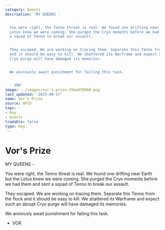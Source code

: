 ```yaml
---
category: Quests
description: 'MY QUEENS -


  You were right, the Tenno threat is real. We found one drifting near Earth but the
  Lotus knew we were coming. She purged the Cryo moments before we had them and sent
  a squad of Tenno to break our assault.


  They escaped. We are working on tracing them. Separate this Tenno from the flock
  and it should be easy to kill. We shattered its Warframe and expect such an abrupt
  Cryo purge will have damaged its memories.


  We anxiously await punishment for failing this task.


  - VOR'
image: ../images/vor's-prize-29aa4f89b0.png
last_updated: '2025-09-17'
name: Vor's Prize
source: WFCD
tags:
- Key
- Quests
tradable: false
type: Key
---
```


# Vor's Prize

MY QUEENS -

You were right, the Tenno threat is real. We found one drifting near Earth but the Lotus knew we were coming. She purged the Cryo moments before we had them and sent a squad of Tenno to break our assault.

They escaped. We are working on tracing them. Separate this Tenno from the flock and it should be easy to kill. We shattered its Warframe and expect such an abrupt Cryo purge will have damaged its memories.

We anxiously await punishment for failing this task.

- VOR


